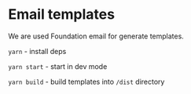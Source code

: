# Email templates

We are used Foundation email for generate templates.

`yarn` - install deps

`yarn start` - start in dev mode

`yarn build` - build templates into `/dist` directory
